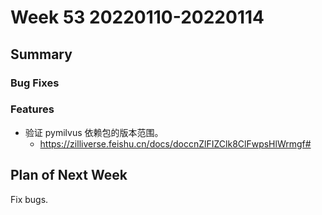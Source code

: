# Week 53 20220110-20220114

## Summary

### Bug Fixes

### Features

- 验证 pymilvus 依赖包的版本范围。
	- https://zilliverse.feishu.cn/docs/doccnZlFIZClk8ClFwpsHlWrmgf#

## Plan of Next Week

Fix bugs.

